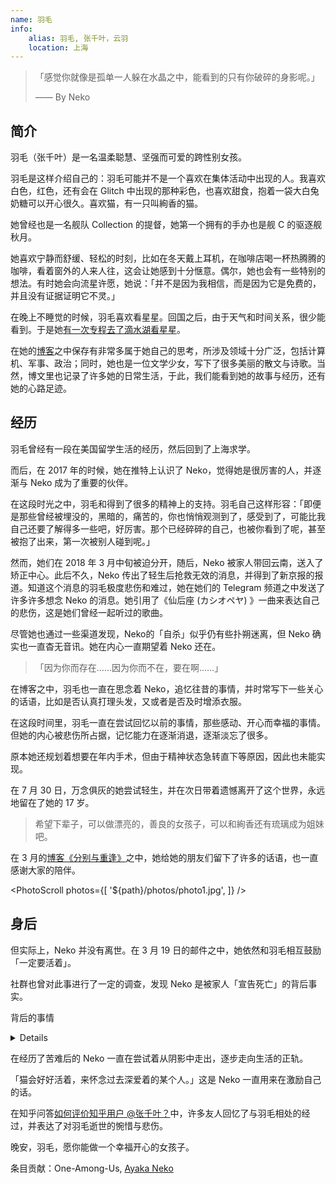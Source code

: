 ```yaml
---
name: 羽毛
info:
    alias: 羽毛, 张千叶，云羽
    location: 上海
---
```


> 「感觉你就像是孤单一人躲在水晶之中，能看到的只有你破碎的身影呢。」
>
> —— By Neko

## 简介

羽毛（张千叶）是一名温柔聪慧、坚强而可爱的跨性别女孩。

羽毛是这样介绍自己的：羽毛可能并不是一个喜欢在集体活动中出现的人。我喜欢白色，红色，还有会在 Glitch 中出现的那种彩色，也喜欢甜食，抱着一袋大白兔奶糖可以开心很久。喜欢猫，有一只叫絢香的猫。

她曾经也是一名舰队 Collection 的提督，她第一个拥有的手办也是舰 C 的驱逐舰秋月。

她喜欢宁静而舒缓、轻松的时刻，比如在冬天戴上耳机，在咖啡店喝一杯热腾腾的咖啡，看着窗外的人来人往，这会让她感到十分惬意。偶尔，她也会有一些特别的想法。有时她会向流星许愿，她说：「并不是因为我相信，而是因为它是免费的，并且没有证据证明它不灵。」

在晚上不睡觉的时候，羽毛喜欢看星星。回国之后，由于天气和时间关系，很少能看到。于是她[有一次专程去了滴水湖看星星](https://web.archive.org/web/20210517104313/https://oao.moe/archives/834/)。

在她的[博客](https://web.archive.org/web/20210420170241/https://oao.moe/archives/)之中保存有非常多属于她自己的思考，所涉及领域十分广泛，包括计算机、军事、政治；同时，她也是一位文学少女，写下了很多美丽的散文与诗歌。当然，博文里也记录了许多她的日常生活，于此，我们能看到她的故事与经历，还有她的心路足迹。

## 经历

羽毛曾经有一段在美国留学生活的经历，然后回到了上海求学。

而后，在 2017 年的时候，她在推特上认识了 Neko，觉得她是很厉害的人，并逐渐与 Neko 成为了重要的伙伴。

在这段时光之中，羽毛和得到了很多的精神上的支持。羽毛自己这样形容：「即便是那些曾经被埋没的，黑暗的，痛苦的，你也悄悄观测到了，感受到了，可能比我自己还要了解得多一些吧，好厉害。那个已经碎碎的自己，也被你看到了呢，甚至被抱了出来，第一次被别人碰到呢。」

然而，她们在 2018 年 3 月中旬被迫分开，随后，Neko 被家人带回云南，送入了矫正中心。此后不久，Neko 传出了轻生后抢救无效的消息，并得到了新京报的报道。知道这个消息的羽毛极度悲伤和难过，她在她们的 Telegram 频道之中发送了许多许多想念 Neko 的消息。她引用了《仙后座 (カシオペヤ) 》一曲来表达自己的悲伤，这是她们曾经一起听过的歌曲。

尽管她也通过一些渠道发现，Neko的「自杀」似乎仍有些扑朔迷离，但 Neko 确实也一直杳无音讯。她在内心一直期望着 Neko 还在。

> 「因为你而存在……因为你而不在，要在啊……」

在博客之中，羽毛也一直在思念着 Neko，追忆往昔的事情，并时常写下一些关心的话语，比如是否认真打理头发，又或者是否及时增添衣服。

在这段时间里，羽毛一直在尝试回忆以前的事情，那些感动、开心而幸福的事情。但她的内心被悲伤所占据，记忆能力在逐渐消退，逐渐淡忘了很多。

原本她还规划着想要在年内手术，但由于精神状态急转直下等原因，因此也未能实现。

在 7 月 30 日，万念俱灰的她尝试轻生，并在次日带着遗憾离开了这个世界，永远地留在了她的 17 岁。

> 希望下辈子，可以做漂亮的，善良的女孩子，可以和絢香还有琉璃成为姐妹吧。

在 3 月的[博客《分别与重逢》](https://web.archive.org/web/20210517104118/https://oao.moe/archives/948/)之中，她给她的朋友们留下了许多的话语，也一直感谢大家的陪伴。

<PhotoScroll photos={[
    '${path}/photos/photo1.jpg',
]} />

## 身后

但实际上，Neko 并没有离世。在 3 月 19 日的邮件之中，她依然和羽毛相互鼓励「一定要活着」。

社群也曾对此事进行了一定的调查，发现 Neko 是被家人「宣告死亡」的背后事实。

背后的事情
<details>
Neko 和羽毛被迫在上海分开之后，被父母带回了云南昆明，而后在心理卫生中心住院治疗。

在这段时间里，Neko 一直想着要去寻找羽毛，于是在院外与家人吃饭的间隙尝试和羽毛联系，并说服了当值医生给自己开具出院证明。此举激怒了其家人。此后，家人索性假借送她去机场之名，将其开车送至昆明安宁市好孩子学校（以下简称「好孩子」）此后，Neko 被关入了 308 房间，也可以理解成小黑屋一样的存在。

在从308房间出来之后数日，由于 Neko 掌握着不错的计算机技术，加上此时宣传部门较为信任她，于是他们找到了 Neko，要求其帮助他们修理网络系统。Neko 在修复网络系统后迅速给羽毛发送了邮件。

随后，外界开始了对Neko父母的言论轰炸，新京报的记者也找到了好孩子，询问Neko的下落。

但是，Neko 的父母随后作出了惊人的决定，和其他人说已经把 Neko 从机构中带出，随后将 Neko 的户籍注销，并用哭腔在《新京报》的采访中对外界宣称 Neko 已于 3 月 24 日凌晨自杀。

> 谨以此纪念过去两年里所遭受的一切困难和苦难
>
> 2018 年 3 月 16 日 晚间 22:31
>
> 2020 年 3 月 16 日 晚间 22:31
>
> 谢谢大家在那段时间里所付出的一切
>
> 也是为了纪念 2018 年 3 月 14 日和你们分开后的一切
> 
> 还有 2018 年 7 月 31 日的你。
>
> 谢谢你们。
>
> Neko, 于 Telegram
</details>

在经历了苦难后的 Neko 一直在尝试着从阴影中走出，逐步走向生活的正轨。

「猫会好好活着，来怀念过去深爱着的某个人。」这是 Neko 一直用来在激励自己的话。

在知乎问答[如何评价知乎用户 @张千叶？](https://www.zhihu.com/question/284818437)中，许多友人回忆了与羽毛相处的经过，并表达了对羽毛逝世的惋惜与悲伤。

晚安，羽毛，愿你能做一个幸福开心的女孩子。

条目贡献：One-Among-Us, [Ayaka Neko](https://twitter.com/ayakaneko)
